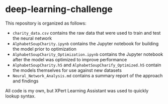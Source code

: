 # deep-learning-challenge
This repository is organized as follows:
- `charity_data.csv` contains the raw data that were used to train and test the neural network
- `AlphabetSoupCharity.ipynb` contains the Jupyter notebook for building the model prior to optimization
- `AlphabetSoupCharity_Optimization.ipynb` contains the Jupyter notebook after the model was optimized to improve performance
- `AlphabetSoupCharity.h5` and `AlphabetSoupCharify_Optimized.h5` contain the models themselves for use against new datasets
- `Neural_Network_Analysis.md` contains a summary report of the approach and findings

All code is my own, but XPert Learning Assistant was used to quickly lookup syntax.
